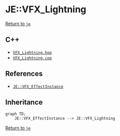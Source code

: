 # JE::VFX_Lightning

[Return to `je`](/docs/je.md)

## C++

- [`VFX_Lightning.hpp`](/src/je/VFX_Lightning.hpp)
- [`VFX_Lightning.cpp`](/src/je/VFX_Lightning.cpp)

## References

- [`JE::VFX_EffectInstance`](/docs/je/VFX_EffectInstance.md)

## Inheritance

```mermaid
graph TD;
    JE::VFX_EffectInstance --> JE::VFX_Lightning
```

[Return to `je`](/docs/je.md)